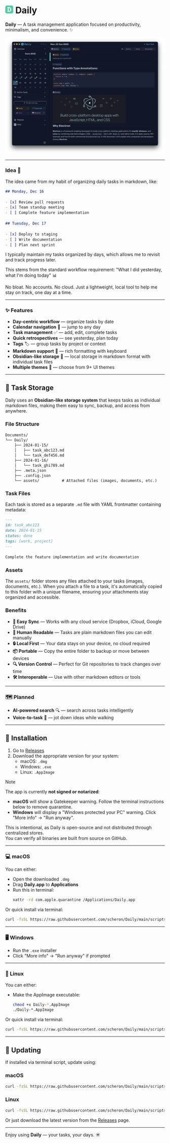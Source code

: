 # <img src="./src/renderer/public/favicon.svg" width="25" height="25" /> Daily 

**Daily** — A task management application focused on productivity, minimalism, and convenience. ✨


 ![Desktop Demo](./media/Demo.png) 

---

### Idea 🤔

The idea came from my habit of organizing daily tasks in markdown, like:

```md
## Monday, Dec 16

- [x] Review pull requests  
- [x] Team standup meeting
- [ ] Complete feature implementation

## Tuesday, Dec 17

- [x] Deploy to staging
- [ ] Write documentation
- [ ] Plan next sprint
```

I typically maintain my tasks organized by days, which allows me to revisit and track progress later.

This stems from the standard workflow requirement: "What I did yesterday, what I'm doing today" 📊

No bloat. No accounts. No cloud.
Just a lightweight, local tool to help me stay on track, one day at a time.

---

### ✨ Features

- **Day-centric workflow** — organize tasks by date
- **Calendar navigation** 📅 — jump to any day
- **Task management** ✅ — add, edit, complete tasks
- **Quick retrospectives** — see yesterday, plan today
- **Tags** 🏷️ — group tasks by project or context
- **Markdown support** 📝 — rich formatting with keyboard
- **Obsidian-like storage** 📁 — local storage in markdown format with individual task files
- **Multiple themes** 🎨 — choose from 9+ UI themes

---

## 📁 Task Storage

Daily uses an **Obsidian-like storage system** that keeps tasks as individual markdown files, making them easy to sync, backup, and access from anywhere.

### File Structure

```
Documents/
└── Daily/
    ├── 2024-01-15/
    │   ├── task_abc123.md
    │   └── task_def456.md
    ├── 2024-01-16/
    │   └── task_ghi789.md
    ├── .meta.json
    ├── .config.json
    └── assets/          # Attached files (images, documents, etc.)
```

### Task Files

Each task is stored as a separate `.md` file with YAML frontmatter containing metadata:

```markdown
---
id: task_abc123
date: 2024-01-15
status: done
tags: [work, project]
---

Complete the feature implementation and write documentation
```

### Assets

The `assets/` folder stores any files attached to your tasks (images, documents, etc.). When you attach a file to a task, it's automatically copied to this folder with a unique filename, ensuring your attachments stay organized and accessible.

### Benefits

- **🔄 Easy Sync** — Works with any cloud service (Dropbox, iCloud, Google Drive)
- **📝 Human Readable** — Tasks are plain markdown files you can edit manually
- **🔒 Local First** — Your data stays on your device, no cloud required
- **📦 Portable** — Copy the entire folder to backup or move between devices
- **🔍 Version Control** — Perfect for Git repositories to track changes over time
- **🛠️ Interoperable** — Use with other markdown editors or tools

---

### 🗺️ Planned

- **AI-powered search** 🔍 — search across tasks intelligently
- **Voice-to-task** 🎤 — jot down ideas while walking

---

## 🚀 Installation

1. Go to [Releases](https://github.com/scheron/Daily/releases)
2. Download the appropriate version for your system:
   - macOS: `.dmg`
   - Windows: `.exe`
   - Linux: `.AppImage`

> [!NOTE]
> The app is currently **not signed or notarized**:
> - **macOS** will show a Gatekeeper warning. Follow the terminal instructions below to remove quarantine.
> - **Windows** will display a "Windows protected your PC" warning. Click "More info" → "Run anyway".
>
> This is intentional, as Daily is open-source and not distributed through centralized stores.  
> You can verify all binaries are built from source on GitHub.

---

### 💻 macOS

You can either:

- Open the downloaded `.dmg`
- Drag **Daily.app** to **Applications**
- Run this in terminal:
  ```bash
  xattr -rd com.apple.quarantine /Applications/Daily.app
  ```

Or quick install via terminal:

```bash
curl -fsSL https://raw.githubusercontent.com/scheron/Daily/main/scripts/install/install-mac.sh | sh
```

---

### 🖥️ Windows

- Run the `.exe` installer
- Click "More info" → "Run anyway" if prompted

---

### 🐧 Linux

You can either:

- Make the AppImage executable:
  ```bash
  chmod +x Daily-*.AppImage
  ./Daily-*.AppImage
  ```

Or quick install via terminal:

```bash
curl -fsSL https://raw.githubusercontent.com/scheron/Daily/main/scripts/install/install-linux.sh | sh
```

---

## 🔄 Updating

If installed via terminal script, update using:

### macOS

```bash
curl -fsSL https://raw.githubusercontent.com/scheron/Daily/main/scripts/install/update-mac.sh | sh
```

### Linux

```bash
curl -fsSL https://raw.githubusercontent.com/scheron/Daily/main/scripts/install/update-linux.sh | sh
```

Or just download the latest version from the [Releases](https://github.com/scheron/Daily/releases) page.

---

Enjoy using **Daily** — your tasks, your days. ☀️